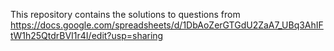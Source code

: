
This repository contains the solutions to questions from 
https://docs.google.com/spreadsheets/d/1DbAoZerGTGdU2ZaA7_UBq3AhIFtW1h25QtdrBVI1r4I/edit?usp=sharing 
